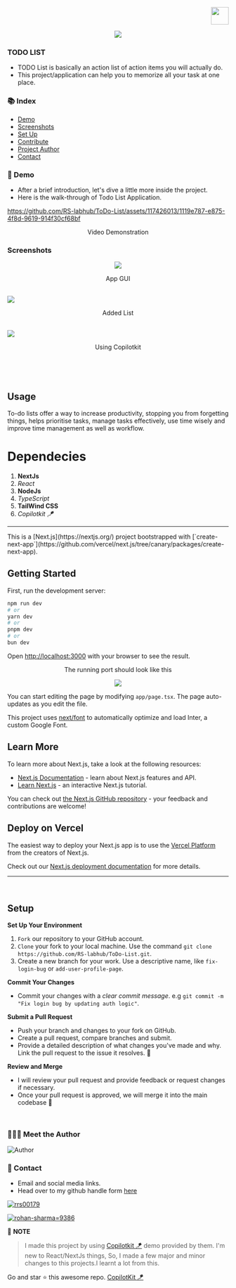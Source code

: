 <p align="right">
    <img height="40px" width="40px" src="Assets/logo.png" />
</p>
<p align="center">
  <img src="Assets/preview.png"  />
</p>


### TODO LIST
- TODO List is basically an action list of action items you will actually do.
- This project/application can help you to memorize all your task at one place.


### :books: Index

- [Demo](#movie_camera-Demo)
- [Screenshots](#screenshots)
- [Set Up](#outbox_tray-Set-up)
- [Contribute](#building_construction-Contribute)
- [Project Author](#people_holding_hands-Meet-the-Author)
- [Contact](#email-contact)


###  :movie_camera: Demo
- After a brief introduction, let's dive a little more inside the project.
- Here is the walk-through of Todo List Application.

https://github.com/RS-labhub/ToDo-List/assets/117426013/1119e787-e875-4f8d-9619-914f30cf68bf

<p align="center">Video Demonstration</p>

### Screenshots
<p align="center">
  <img src="Assets/GUI.png"  />
  <p align="center">App GUI</p>
  <br>
  <img src="Assets/addedList.png"  />
  <p align="center">Added List</p>
  <br>
  <img src="Assets/Copilotkit.png"  />
  <p align="center">Using Copilotkit</p>
  <br>
</p>


$~$

## Usage
To-do lists offer a way to increase productivity, stopping you from forgetting things, helps prioritise tasks, manage tasks effectively, use time wisely and improve time management as well as workflow.


# Dependecies
1. **NextJs**
2. *React*
3. **NodeJs**
4. *TypeScript*
5. **TailWind CSS**
6. *Copilotkit 🪁*

<hr>
This is a [Next.js](https://nextjs.org/) project bootstrapped with [`create-next-app`](https://github.com/vercel/next.js/tree/canary/packages/create-next-app).

## Getting Started

First, run the development server:

```bash
npm run dev
# or
yarn dev
# or
pnpm dev
# or
bun dev
```

Open [http://localhost:3000](http://localhost:3000) with your browser to see the result.
<p align="center">
  The running port should look like this
</p>
<p align="center">
<img src="Assets/port.png" >
</p>

You can start editing the page by modifying `app/page.tsx`. The page auto-updates as you edit the file.

This project uses [next/font](https://nextjs.org/docs/basic-features/font-optimization) to automatically optimize and load Inter, a custom Google Font.

## Learn More

To learn more about Next.js, take a look at the following resources:

- [Next.js Documentation](https://nextjs.org/docs) - learn about Next.js features and API.
- [Learn Next.js](https://nextjs.org/learn) - an interactive Next.js tutorial.

You can check out [the Next.js GitHub repository](https://github.com/vercel/next.js/) - your feedback and contributions are welcome!

## Deploy on Vercel

The easiest way to deploy your Next.js app is to use the [Vercel Platform](https://vercel.com/new?utm_medium=default-template&filter=next.js&utm_source=create-next-app&utm_campaign=create-next-app-readme) from the creators of Next.js.

Check out our [Next.js deployment documentation](https://nextjs.org/docs/deployment) for more details.
<hr>

$~$

## Setup

**Set Up Your Environment**

1. `Fork` our repository to your GitHub account. 
2. `Clone` your fork to your local machine. 
    Use the command `git clone https://github.com/RS-labhub/ToDo-List.git`.
3. Create a new branch for your work. 
    Use a descriptive name, like `fix-login-bug` or `add-user-profile-page`.
    
**Commit Your Changes**

- Commit your changes with a _clear commit message_. 
  e.g `git commit -m "Fix login bug by updating auth logic"`.

**Submit a Pull Request**

- Push your branch and changes to your fork on GitHub.
- Create a pull request, compare branches and submit.
- Provide a detailed description of what changes you've made and why. 
  Link the pull request to the issue it resolves. 🔗
    
**Review and Merge**

- I will review your pull request and provide feedback or request changes if necessary. 
- Once your pull request is approved, we will merge it into the main codebase 🥳

$~$

### :people_holding_hands: Meet the Author

<img  src="Assets/author.jpeg" alt="Author">


### :email: Contact 
- Email and social media links.
- Head over to my github handle form [here](https://github.com/RS-labhub)

<p align="left">
<a href="https://twitter.com/rrs00179" target="blank"><img align="center" src="https://img.shields.io/badge/X-000000?style=for-the-badge&logo=x&logoColor=white" alt="rrs00179" /></a>
</p>
<p align="left">
<a href="https://www.linkedin.com/in/rohan-sharma-9386rs/" target="blank"><img src="https://img.shields.io/badge/LinkedIn-0077B5?style=for-the-badge&logo=linkedin&logoColor=white" alt="rohan-sharma=9386" /></a>
</p>

📒 **NOTE**

> I made this project by using [Copilotkit 🪁](https://github.com/CopilotKit) demo provided by them. I'm new to React/NextJs things, So, I made a few major and minor changes to this projects.I learnt a lot from this.

<p align="left">
    Go and star ⭐ this awesome repo. <a href="https://github.com/CopilotKit" alt="copilotkit" >CopilotKit 🪁</a>
</p>
